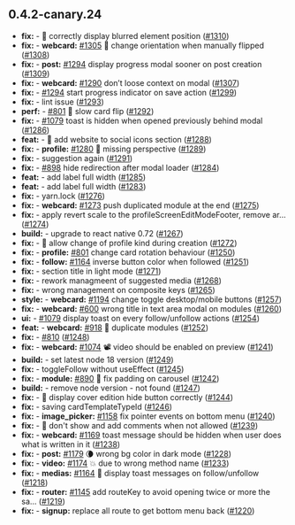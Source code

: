 ## 0.4.2-canary.24

* **fix:**  - 🐛 correctly display blurred element position ([#1310](https://github.com/AzzappApp/azzapp/pull/1310))
* **fix:**  - **webcard:** [#1305](https://github.com/AzzappApp/azzapp/pull/1305) 💃 change orientation when manually flipped ([#1308](https://github.com/AzzappApp/azzapp/pull/1308))
* **fix:**  - **post:** [#1294](https://github.com/AzzappApp/azzapp/pull/1294) display progress modal sooner on post creation ([#1309](https://github.com/AzzappApp/azzapp/pull/1309))
* **fix:**  - **webcard:** [#1290](https://github.com/AzzappApp/azzapp/pull/1290) don’t loose context on modal ([#1307](https://github.com/AzzappApp/azzapp/pull/1307))
* **fix:**  - [#1294](https://github.com/AzzappApp/azzapp/pull/1294) start progress indicator on save action ([#1299](https://github.com/AzzappApp/azzapp/pull/1299))
* **fix:**  - lint issue ([#1293](https://github.com/AzzappApp/azzapp/pull/1293))
* **perf:**  - [#801](https://github.com/AzzappApp/azzapp/pull/801) 🐌 slow card flip ([#1292](https://github.com/AzzappApp/azzapp/pull/1292))
* **fix:**  - [#1079](https://github.com/AzzappApp/azzapp/pull/1079) toast is hidden when opened previously behind modal ([#1286](https://github.com/AzzappApp/azzapp/pull/1286))
* **feat:**  - 🎸 add website to social icons section ([#1288](https://github.com/AzzappApp/azzapp/pull/1288))
* **fix:**  - **profile:** [#1280](https://github.com/AzzappApp/azzapp/pull/1280) 💅 missing perspective ([#1289](https://github.com/AzzappApp/azzapp/pull/1289))
* **fix:**  - suggestion again ([#1291](https://github.com/AzzappApp/azzapp/pull/1291))
* **fix:**  - [#898](https://github.com/AzzappApp/azzapp/pull/898) hide redirection after modal loader ([#1284](https://github.com/AzzappApp/azzapp/pull/1284))
* **feat:**  - add label full width ([#1285](https://github.com/AzzappApp/azzapp/pull/1285))
* **feat:**  - add label full width ([#1283](https://github.com/AzzappApp/azzapp/pull/1283))
* **fix:**  - yarn.lock ([#1276](https://github.com/AzzappApp/azzapp/pull/1276))
* **fix:**  - **webcard:** [#1273](https://github.com/AzzappApp/azzapp/pull/1273) push duplicated module at the end ([#1275](https://github.com/AzzappApp/azzapp/pull/1275))
* **fix:**  - apply revert scale to the profileScreenEditModeFooter, remove ar… ([#1274](https://github.com/AzzappApp/azzapp/pull/1274))
* **build:**  - upgrade to react native 0.72 ([#1267](https://github.com/AzzappApp/azzapp/pull/1267))
* **fix:**  - 🐛 allow change of profile kind during creation ([#1272](https://github.com/AzzappApp/azzapp/pull/1272))
* **fix:**  - **profile:** [#801](https://github.com/AzzappApp/azzapp/pull/801) change card rotation behaviour ([#1250](https://github.com/AzzappApp/azzapp/pull/1250))
* **fix:**  - **follow:** [#1164](https://github.com/AzzappApp/azzapp/pull/1164) inverse button color when followed ([#1251](https://github.com/AzzappApp/azzapp/pull/1251))
* **fix:**  - section title in light mode ([#1271](https://github.com/AzzappApp/azzapp/pull/1271))
* **fix:**  - rework managmeent of suggested media ([#1268](https://github.com/AzzappApp/azzapp/pull/1268))
* **fix:**  - wrong management on composite keys ([#1265](https://github.com/AzzappApp/azzapp/pull/1265))
* **style:**  - **webcard:** [#1194](https://github.com/AzzappApp/azzapp/pull/1194) change toggle desktop/mobile buttons ([#1257](https://github.com/AzzappApp/azzapp/pull/1257))
* **fix:**  - **webcard:** [#600](https://github.com/AzzappApp/azzapp/pull/600) wrong title in text area modal on modules ([#1260](https://github.com/AzzappApp/azzapp/pull/1260))
* **ui:**  - [#1079](https://github.com/AzzappApp/azzapp/pull/1079) display toast on every follow/unfollow actions ([#1254](https://github.com/AzzappApp/azzapp/pull/1254))
* **feat:**  - **webcard:** [#918](https://github.com/AzzappApp/azzapp/pull/918) 👯 duplicate modules ([#1252](https://github.com/AzzappApp/azzapp/pull/1252))
* **fix:**  - [#810](https://github.com/AzzappApp/azzapp/pull/810) ([#1248](https://github.com/AzzappApp/azzapp/pull/1248))
* **fix:**  - **webcard:** [#1074](https://github.com/AzzappApp/azzapp/pull/1074) 📽️ video should be enabled on preview ([#1241](https://github.com/AzzappApp/azzapp/pull/1241))
* **build:**  - set latest node 18 version ([#1249](https://github.com/AzzappApp/azzapp/pull/1249))
* **fix:**  - toggleFollow without useEffect ([#1245](https://github.com/AzzappApp/azzapp/pull/1245))
* **fix:**  - **module:** [#890](https://github.com/AzzappApp/azzapp/pull/890) 💅 fix padding on carousel ([#1242](https://github.com/AzzappApp/azzapp/pull/1242))
* **build:**  - remove node version - not found ([#1247](https://github.com/AzzappApp/azzapp/pull/1247))
* **fix:**  - 🐛 display cover edition hide button correctly ([#1244](https://github.com/AzzappApp/azzapp/pull/1244))
* **fix:**  - saving cardTemplateTypeId ([#1246](https://github.com/AzzappApp/azzapp/pull/1246))
* **fix:**  - **image_picker:** [#1158](https://github.com/AzzappApp/azzapp/pull/1158) fix pointer events on bottom menu ([#1240](https://github.com/AzzappApp/azzapp/pull/1240))
* **fix:**  - 🐛 don't show and add comments when not allowed ([#1239](https://github.com/AzzappApp/azzapp/pull/1239))
* **fix:**  - **webcard:** [#1169](https://github.com/AzzappApp/azzapp/pull/1169) toast message should be hidden when user does what is written in it ([#1238](https://github.com/AzzappApp/azzapp/pull/1238))
* **fix:**  - **post:** [#1179](https://github.com/AzzappApp/azzapp/pull/1179) 🌘 wrong bg color in dark mode ([#1228](https://github.com/AzzappApp/azzapp/pull/1228))
* **fix:**  - **video:** [#1174](https://github.com/AzzappApp/azzapp/pull/1174) 💥 due to wrong method name ([#1233](https://github.com/AzzappApp/azzapp/pull/1233))
* **fix:**  - **medias:** [#1164](https://github.com/AzzappApp/azzapp/pull/1164) 💅 display toast messages on follow/unfollow ([#1218](https://github.com/AzzappApp/azzapp/pull/1218))
* **fix:**  - **router:** [#1145](https://github.com/AzzappApp/azzapp/pull/1145) add routeKey to avoid opening twice or more the sa… ([#1219](https://github.com/AzzappApp/azzapp/pull/1219))
* **fix:**  - **signup:** replace all route to get bottom menu back ([#1220](https://github.com/AzzappApp/azzapp/pull/1220))